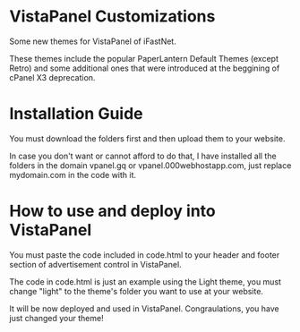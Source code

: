 # VistaPanel Customizations
Some new themes for VistaPanel of iFastNet.

These themes include the popular PaperLantern Default Themes (except Retro) and some additional ones that were introduced at the beggining of cPanel X3 deprecation.
# Installation Guide
You must download the folders first and then upload them to your website. 

In case you don't want or cannot afford to do that, I have installed all the folders in the domain vpanel.gq or vpanel.000webhostapp.com, just replace mydomain.com in the code with it.
# How to use and deploy into VistaPanel
You must paste the code included in code.html to your header and footer section of advertisement control in VistaPanel.

The code in code.html is just an example using the Light theme, you must change "light" to the theme's folder you want to use at your website.

It will be now deployed and used in VistaPanel. Congraulations, you have just changed your theme!
